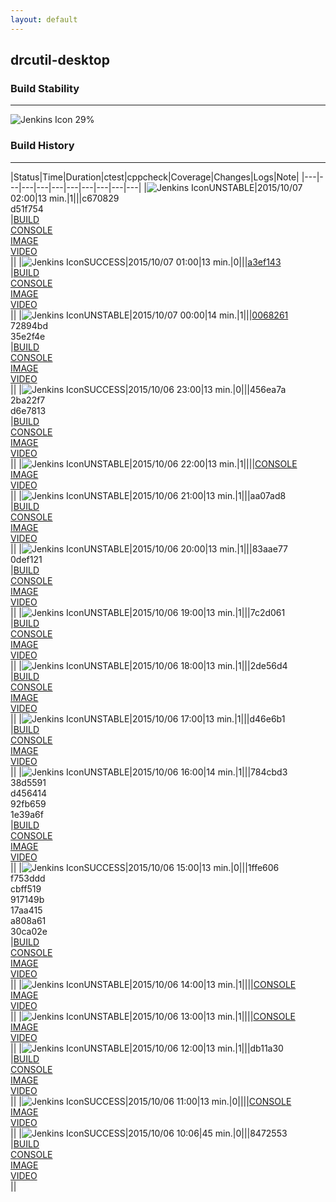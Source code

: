 ```yaml
---
layout: default
---
```

## drcutil-desktop
### Build Stability
___
![Jenkins Icon](http://jenkinshrg.github.io/images/48x48/health-20to39.png)
29%
  
### Build History
___
|Status|Time|Duration|<span class='badge'>ctest</span>|<span class='badge'>cppcheck</span>|Coverage|Changes|Logs|Note|
|---|---|---|---|---|---|---|---|---|---|
|![Jenkins Icon](http://jenkinshrg.github.io/images/24x24/yellow.png)UNSTABLE|2015/10/07 02:00|13 min.|1|||c670829<br>d51f754<br>|[BUILD](https://drive.google.com/file/d/0B54sHwaxmuM4TlNTSGdfM0Z5MlE/view?usp=drivesdk)<br>[CONSOLE](https://drive.google.com/file/d/0B54sHwaxmuM4cG9sRE1tX195dUU/view?usp=drivesdk)<br>[IMAGE](https://drive.google.com/file/d/0B54sHwaxmuM4eVg2anBqMmRXQUE/view?usp=drivesdk)<br>[VIDEO](https://drive.google.com/file/d/0B54sHwaxmuM4b3VBOEcwZThaNUU/view?usp=drivesdk)<br>||
|![Jenkins Icon](http://jenkinshrg.github.io/images/24x24/blue.png)SUCCESS|2015/10/07 01:00|13 min.|0|||[a3ef143](https://github.com/jvrc/JVRCPlugin/commit/a3ef143)<br>|[BUILD](https://drive.google.com/file/d/0B54sHwaxmuM4S0VNYmFWdXhMeEU/view?usp=drivesdk)<br>[CONSOLE](https://drive.google.com/file/d/0B54sHwaxmuM4Tm1sVEhPY1JDbHc/view?usp=drivesdk)<br>[IMAGE](https://drive.google.com/file/d/0B54sHwaxmuM4VGI5V3RXajF5Zmc/view?usp=drivesdk)<br>[VIDEO](https://drive.google.com/file/d/0B54sHwaxmuM4enRwcU8zOWlZOUU/view?usp=drivesdk)<br>||
|![Jenkins Icon](http://jenkinshrg.github.io/images/24x24/yellow.png)UNSTABLE|2015/10/07 00:00|14 min.|1|||[0068261](https://github.com/jrl-umi3218/hrpsys-humanoid/commit/0068261)<br>72894bd<br>35e2f4e<br>|[BUILD](https://drive.google.com/file/d/0B54sHwaxmuM4bnRrTy1WZDduREU/view?usp=drivesdk)<br>[CONSOLE](https://drive.google.com/file/d/0B54sHwaxmuM4UUJHYlJ1MGI5eWM/view?usp=drivesdk)<br>[IMAGE](https://drive.google.com/file/d/0B54sHwaxmuM4UFBvVXR0b2FVaW8/view?usp=drivesdk)<br>[VIDEO](https://drive.google.com/file/d/0B54sHwaxmuM4amdBMzlXSzExVDA/view?usp=drivesdk)<br>||
|![Jenkins Icon](http://jenkinshrg.github.io/images/24x24/blue.png)SUCCESS|2015/10/06 23:00|13 min.|0|||456ea7a<br>2ba22f7<br>d6e7813<br>|[BUILD](https://drive.google.com/file/d/0B54sHwaxmuM4UTUyQzZXU1A1M0U/view?usp=drivesdk)<br>[CONSOLE](https://drive.google.com/file/d/0B54sHwaxmuM4S1ZLdDNmOHlJemc/view?usp=drivesdk)<br>[IMAGE](https://drive.google.com/file/d/0B54sHwaxmuM4YWgxR3lNVEdUSk0/view?usp=drivesdk)<br>[VIDEO](https://drive.google.com/file/d/0B54sHwaxmuM4V1hEc2hHVHFDYU0/view?usp=drivesdk)<br>||
|![Jenkins Icon](http://jenkinshrg.github.io/images/24x24/yellow.png)UNSTABLE|2015/10/06 22:00|13 min.|1||||[CONSOLE](https://drive.google.com/file/d/0B54sHwaxmuM4bHZEMnBlM3BaYlE/view?usp=drivesdk)<br>[IMAGE](https://drive.google.com/file/d/0B54sHwaxmuM4NjctNHlvT1RFWG8/view?usp=drivesdk)<br>[VIDEO](https://drive.google.com/file/d/0B54sHwaxmuM4ZTViSmxoUm9VWUE/view?usp=drivesdk)<br>||
|![Jenkins Icon](http://jenkinshrg.github.io/images/24x24/yellow.png)UNSTABLE|2015/10/06 21:00|13 min.|1|||aa07ad8<br>|[BUILD](https://drive.google.com/file/d/0B54sHwaxmuM4VVVabk5GbEJPZjg/view?usp=drivesdk)<br>[CONSOLE](https://drive.google.com/file/d/0B54sHwaxmuM4OFdLR1JyMFFTWVU/view?usp=drivesdk)<br>[IMAGE](https://drive.google.com/file/d/0B54sHwaxmuM4eDg5QmtrWlNCU2s/view?usp=drivesdk)<br>[VIDEO](https://drive.google.com/file/d/0B54sHwaxmuM4YWx5bHAzRGtpSG8/view?usp=drivesdk)<br>||
|![Jenkins Icon](http://jenkinshrg.github.io/images/24x24/yellow.png)UNSTABLE|2015/10/06 20:00|13 min.|1|||83aae77<br>0def121<br>|[BUILD](https://drive.google.com/file/d/0B54sHwaxmuM4U1oydWlVU2hsOU0/view?usp=drivesdk)<br>[CONSOLE](https://drive.google.com/file/d/0B54sHwaxmuM4YXMzV2RRMUR2cXM/view?usp=drivesdk)<br>[IMAGE](https://drive.google.com/file/d/0B54sHwaxmuM4MDNnTXNFa1JhREk/view?usp=drivesdk)<br>[VIDEO](https://drive.google.com/file/d/0B54sHwaxmuM4ZDB6NHlXdWp3bVU/view?usp=drivesdk)<br>||
|![Jenkins Icon](http://jenkinshrg.github.io/images/24x24/yellow.png)UNSTABLE|2015/10/06 19:00|13 min.|1|||7c2d061<br>|[BUILD](https://drive.google.com/file/d/0B54sHwaxmuM4U0hHSUxELWE3VEk/view?usp=drivesdk)<br>[CONSOLE](https://drive.google.com/file/d/0B54sHwaxmuM4bEN0YTN2d21jVmM/view?usp=drivesdk)<br>[IMAGE](https://drive.google.com/file/d/0B54sHwaxmuM4ZTc2Ni0ybUh1cDg/view?usp=drivesdk)<br>[VIDEO](https://drive.google.com/file/d/0B54sHwaxmuM4ekQ3YzBBMk1EX2M/view?usp=drivesdk)<br>||
|![Jenkins Icon](http://jenkinshrg.github.io/images/24x24/yellow.png)UNSTABLE|2015/10/06 18:00|13 min.|1|||2de56d4<br>|[BUILD](https://drive.google.com/file/d/0B54sHwaxmuM4MWZ0VGVvcHVVS2s/view?usp=drivesdk)<br>[CONSOLE](https://drive.google.com/file/d/0B54sHwaxmuM4Nm4ybGVNX3AwZkU/view?usp=drivesdk)<br>[IMAGE](https://drive.google.com/file/d/0B54sHwaxmuM4bFFYSHFvaGUtREk/view?usp=drivesdk)<br>[VIDEO](https://drive.google.com/file/d/0B54sHwaxmuM4bzVnU0M2UzlDbzA/view?usp=drivesdk)<br>||
|![Jenkins Icon](http://jenkinshrg.github.io/images/24x24/yellow.png)UNSTABLE|2015/10/06 17:00|13 min.|1|||d46e6b1<br>|[BUILD](https://drive.google.com/file/d/0B54sHwaxmuM4RWtOdmNBQkpiQzQ/view?usp=drivesdk)<br>[CONSOLE](https://drive.google.com/file/d/0B54sHwaxmuM4VlU0MGo4UFZaN0E/view?usp=drivesdk)<br>[IMAGE](https://drive.google.com/file/d/0B54sHwaxmuM4VG5lZUpkTWdTM3c/view?usp=drivesdk)<br>[VIDEO](https://drive.google.com/file/d/0B54sHwaxmuM4YWlYSzU2VmxEVmM/view?usp=drivesdk)<br>||
|![Jenkins Icon](http://jenkinshrg.github.io/images/24x24/yellow.png)UNSTABLE|2015/10/06 16:00|14 min.|1|||784cbd3<br>38d5591<br>d456414<br>92fb659<br>1e39a6f<br>|[BUILD](https://drive.google.com/file/d/0B54sHwaxmuM4dXFZZHNSekxYajg/view?usp=drivesdk)<br>[CONSOLE](https://drive.google.com/file/d/0B54sHwaxmuM4bTFUY1FKSWZXSTA/view?usp=drivesdk)<br>[IMAGE](https://drive.google.com/file/d/0B54sHwaxmuM4anJoeFhQTVRVOEk/view?usp=drivesdk)<br>[VIDEO](https://drive.google.com/file/d/0B54sHwaxmuM4OWlFTnVUTjlLRmM/view?usp=drivesdk)<br>||
|![Jenkins Icon](http://jenkinshrg.github.io/images/24x24/blue.png)SUCCESS|2015/10/06 15:00|13 min.|0|||1ffe606<br>f753ddd<br>cbff519<br>917149b<br>17aa415<br>a808a61<br>30ca02e<br>|[BUILD](https://drive.google.com/file/d/0B54sHwaxmuM4TDhaTjZoaFBTZFE/view?usp=drivesdk)<br>[CONSOLE](https://drive.google.com/file/d/0B54sHwaxmuM4S2ZpalRxNkxOSUU/view?usp=drivesdk)<br>[IMAGE](https://drive.google.com/file/d/0B54sHwaxmuM4R2dMQXFFMVZMbk0/view?usp=drivesdk)<br>[VIDEO](https://drive.google.com/file/d/0B54sHwaxmuM4a0RDUkpMVmtwa28/view?usp=drivesdk)<br>||
|![Jenkins Icon](http://jenkinshrg.github.io/images/24x24/yellow.png)UNSTABLE|2015/10/06 14:00|13 min.|1||||[CONSOLE](https://drive.google.com/file/d/0B54sHwaxmuM4dC1lN3VPVVVIcEk/view?usp=drivesdk)<br>[IMAGE](https://drive.google.com/file/d/0B54sHwaxmuM4cENYLTJmV1kxeXc/view?usp=drivesdk)<br>[VIDEO](https://drive.google.com/file/d/0B54sHwaxmuM4VXJoVFI5VFF5c0E/view?usp=drivesdk)<br>||
|![Jenkins Icon](http://jenkinshrg.github.io/images/24x24/yellow.png)UNSTABLE|2015/10/06 13:00|13 min.|1||||[CONSOLE](https://drive.google.com/file/d/0B54sHwaxmuM4Y2ZLTVNndFRPekU/view?usp=drivesdk)<br>[IMAGE](https://drive.google.com/file/d/0B54sHwaxmuM4UUt5MTIyTDI0T2M/view?usp=drivesdk)<br>[VIDEO](https://drive.google.com/file/d/0B54sHwaxmuM4WnZDY0dVenJLOFE/view?usp=drivesdk)<br>||
|![Jenkins Icon](http://jenkinshrg.github.io/images/24x24/yellow.png)UNSTABLE|2015/10/06 12:00|13 min.|1|||db11a30<br>|[BUILD](https://drive.google.com/file/d/0B54sHwaxmuM4Z1VSUmJlQVNGVW8/view?usp=drivesdk)<br>[CONSOLE](https://drive.google.com/file/d/0B54sHwaxmuM4UHBHdlh4aURRbGs/view?usp=drivesdk)<br>[IMAGE](https://drive.google.com/file/d/0B54sHwaxmuM4dTEwUzlyS012eTA/view?usp=drivesdk)<br>[VIDEO](https://drive.google.com/file/d/0B54sHwaxmuM4YXVLSVQwTVZVd1E/view?usp=drivesdk)<br>||
|![Jenkins Icon](http://jenkinshrg.github.io/images/24x24/blue.png)SUCCESS|2015/10/06 11:00|13 min.|0||||[CONSOLE](https://drive.google.com/file/d/0B54sHwaxmuM4a0lIWktucGNkd0k/view?usp=drivesdk)<br>[IMAGE](https://drive.google.com/file/d/0B54sHwaxmuM4TGx4enJJS3lLYzg/view?usp=drivesdk)<br>[VIDEO](https://drive.google.com/file/d/0B54sHwaxmuM4a0xsSW1kbmRKdmM/view?usp=drivesdk)<br>||
|![Jenkins Icon](http://jenkinshrg.github.io/images/24x24/blue.png)SUCCESS|2015/10/06 10:06|45 min.|0|||8472553<br>|[BUILD](https://drive.google.com/file/d/0B54sHwaxmuM4LVBDWU5Gb3ZyTUU/view?usp=drivesdk)<br>[CONSOLE](https://drive.google.com/file/d/0B54sHwaxmuM4ajZocngtVXdsQkk/view?usp=drivesdk)<br>[IMAGE](https://drive.google.com/file/d/0B54sHwaxmuM4WmlNdm5tQmZpNTA/view?usp=drivesdk)<br>[VIDEO](https://drive.google.com/file/d/0B54sHwaxmuM4eVZCdHpsYmtCaXM/view?usp=drivesdk)<br>||

